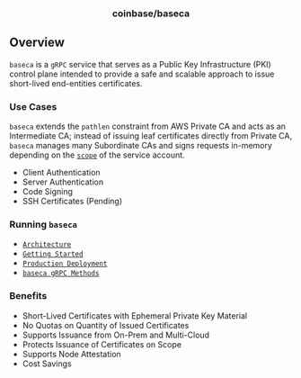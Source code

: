 <h3 align="center">
   coinbase/baseca
</h3>

## Overview

`baseca` is a `gRPC` service that serves as a Public Key Infrastructure (PKI) control plane intended to provide a safe and scalable approach to issue short-lived end-entities certificates.

### Use Cases

`baseca` extends the `pathlen` constraint from AWS Private CA and acts as an Intermediate CA; instead of issuing leaf certificates directly from Private CA, `baseca` manages many Subordinate CAs and signs requests in-memory depending on the [`scope`](docs/SCOPE.md) of the service account.

- Client Authentication
- Server Authentication
- Code Signing
- SSH Certificates (Pending)

### Running `baseca`

- [`Architecture`](docs/ARCHITECTURE.md)
- [`Getting Started`](docs/GETTING_STARTED.md)
- [`Production Deployment`](docs/PRODUCTION_DEPLOYMENT.md)
- [`baseca gRPC Methods`](docs/ENDPOINTS.md)

### Benefits

- Short-Lived Certificates with Ephemeral Private Key Material
- No Quotas on Quantity of Issued Certificates
- Supports Issuance from On-Prem and Multi-Cloud
- Protects Issuance of Certificates on Scope
- Supports Node Attestation
- Cost Savings
